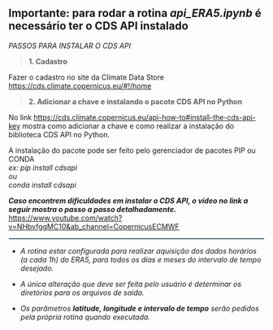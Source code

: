 ## Importante: para rodar a rotina *api_ERA5.ipynb* é necessário ter o CDS API instalado

*PASSOS PARA INSTALAR O CDS API*

>**1. Cadastro**

Fazer o cadastro no site da Climate Data Store https://cds.climate.copernicus.eu/#!/home

>**2. Adicionar a chave e instalando o pacote CDS API no Python**

No link https://cds.climate.copernicus.eu/api-how-to#install-the-cds-api-key mostra como adicionar a chave e como realizar a instalação do biblioteca CDS API no Python.

A instalação do pacote pode ser feito pelo gerenciador de pacotes PIP ou CONDA\
*ex: pip install cdsapi\
ou\
conda install cdsapi*

***Caso encontrem dificuldades em instalar o CDS API, o vídeo no link a seguir mostra o passo a passo detalhadamente.***
https://www.youtube.com/watch?v=NHbvfggMC10&ab_channel=CopernicusECMWF

<hr style="border:1px solid lightblue"> </hr>

* *A rotina estar configurada para realizar aquisição dos dados horários (a cada 1h) do ERA5, para todos os dias e meses do intervalo de tempo desejado.* 

* *A única alteração que deve ser feita pelo usuário é determinar os diretórios para os arquivos de saída.*

* *Os parâmetros **latitude, longitude e intervalo de tempo** serão pedidos pela própria rotina quando executada.*  
